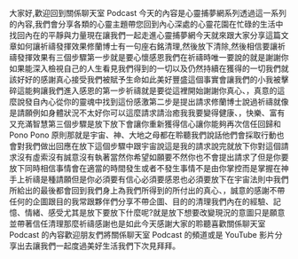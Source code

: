 大家好,歡迎回到關係聊天室 Podcast 今天的內容是心靈捕夢網系列透過這一系列的內容,我們會分享各類的心靈主題帶您回到內心深處的心靈花園在忙碌的生活中找回內在的平靜與力量現在讓我們一起走進心靈捕夢網今天就來跟大家分享這篇文章如何讓祈禱發揮效果修蘭博士有一句座右銘清理,然後放下清除,然後相信要讓祈禱發揮效果有三個步驟第一步就是要心懷感恩我們在祈禱時唯一要說的就是謝謝你如果能深入檢視自己的人生看見我們得到的一切以及仍然持續在獲得的一切我們就該好好的感謝真心接受我們被賦予生命如此美好豐盛這個事實會讓我們的小我被擊碎這能夠讓我們進入感恩的第一步祈禱就是要從這裡開始謝謝你真心、，真意的這麼說發自內心從你的靈魂中找到這份感激第二步是提出請求修蘭博士說過祈禱就像是請願例如身體狀況不太好你可以這麼請求請治癒我我要變得健康、，快樂、富有又充滿智慧第三個步驟是放下放下會讓你重新獲得信心讓你能夠再次信任回歸和 Pono Pono 原則那就是宇宙、神、大地之母都在聆聽我們說話他們會採取行動也會對我們做出回應在放下這個步驟中跟宇宙說這是我的請求說完就放下你對這個請求沒有虛索沒有誠意沒有執著當然你希望如願要不然你也不會提出請求了但是你要放下同時相信事情會在適當的時間發生或者不發生事情不是由你掌控而是掌握在神手上祈禱是種請願但是你必須要有信心必須要感恩也必須要放下在宇宙法則中我們所給出的最後都會回到我們身上為我們所得到的所付出的真心、，誠意的感謝不帶任何的企圖跟目的我常跟夥伴們分享不帶企圖、目的的清理我們內在的經驗、記憶、情緒、感受尤其是放下要放下什麼呢?就是放下想要改變現況的意圖只是願意並帶著信任清理那麼祈禱感謝也是如此今天感謝大家的聆聽喜歡關係聊天室 Podcast 的內容歡迎朋友們將關係聊天室 Podcast 的頻道或是 YouTube 影片分享出去讓我們一起度過美好生活我們下次見拜拜。